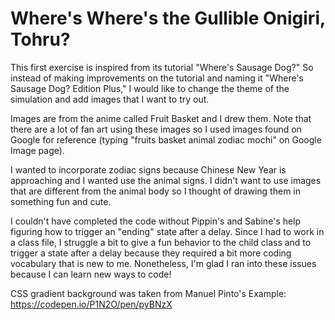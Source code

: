 # Where's Where's the Gullible Onigiri, Tohru?

This first exercise is inspired from its tutorial "Where's Sausage Dog?" So instead of making improvements on the tutorial and naming it "Where's Sausage Dog? Edition Plus," I would like to change the theme of the simulation and add images that I want to try out.

Images are from the anime called Fruit Basket and I drew them. Note that there are a lot of fan art using these images so I used images found on Google for reference (typing "fruits basket animal zodiac mochi" on Google Image page).

I wanted to incorporate zodiac signs because Chinese New Year is approaching and I wanted use the animal signs. I didn't want to use images that are different from the animal body so I thought of drawing them in something fun and cute.

I couldn't have completed the code without Pippin's and Sabine's help figuring how to trigger an "ending" state after a delay. Since I had to work in a class file, I struggle a bit to give a fun behavior to the child class and to trigger a state after a delay because they required a bit more coding vocabulary that is new to me. Nonetheless, I'm glad I ran into these issues because I can learn new ways to code!

CSS gradient background was taken from Manuel Pinto's Example: https://codepen.io/P1N2O/pen/pyBNzX
